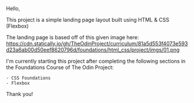 Hello, 

This project is a simple landing page layout built using HTML & CSS (Flexbox) 

The landing page is based off of this given image here: https://cdn.statically.io/gh/TheOdinProject/curriculum/81a5d553f4073e593d23a6ab00d50eef8620796d/foundations/html_css/project/imgs/01.png 

I'm currently starting this project after completing the following sections 
in the Foundations Course of The Odin Project: 

    - CSS Foundations 
    - Flexbox 
    
Thank you!